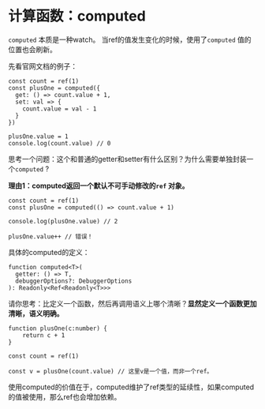 # 计算函数：computed



`computed` 本质是一种watch。 当ref的值发生变化的时候，使用了`computed` 值的位置也会刷新。 



先看官网文档的例子：

```tsx
const count = ref(1)
const plusOne = computed({
  get: () => count.value + 1,
  set: val => {
    count.value = val - 1
  }
})

plusOne.value = 1
console.log(count.value) // 0
```



思考一个问题：这个和普通的getter和setter有什么区别？为什么需要单独封装一个`computed`  ?

**理由1：computed返回一个默认不可手动修改的`ref` 对象。**

```tsx
const count = ref(1)
const plusOne = computed(() => count.value + 1)

console.log(plusOne.value) // 2

plusOne.value++ // 错误！
```

具体的computed的定义：

```tsx
function computed<T>(
  getter: () => T,
  debuggerOptions?: DebuggerOptions
): Readonly<Ref<Readonly<T>>>
```

请你思考：比定义一个函数，然后再调用语义上哪个清晰？**显然定义一个函数更加清晰，语义明确。**

```tsx
function plusOne(c:number) {
    return c + 1
}

const count = ref(1)

const v = plusOne(count.value) // 这里v是一个值，而非一个ref。
```

使用computed的价值在于，computed维护了ref类型的延续性，如果computed的值被使用，那么ref也会增加依赖。

